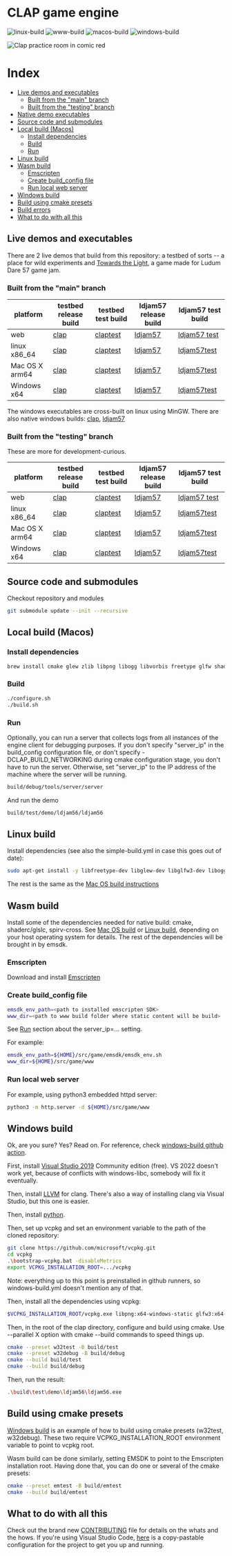 # CLAP game engine

![linux-build](https://github.com/virtuoso/clap/actions/workflows/linux-build.yml/badge.svg?branch=main)
![www-build](https://github.com/virtuoso/clap/actions/workflows/www-build.yml/badge.svg?branch=main)
![macos-build](https://github.com/virtuoso/clap/actions/workflows/macos-build.yml/badge.svg?branch=main)
![windows-build](https://github.com/virtuoso/clap/actions/workflows/windows-build.yml/badge.svg?branch=main)

![Clap practice room in comic red](docs/clap-comic-red.png)

# Index

- [Live demos and executables](#live-demos-and-executables)
  - [Built from the "main" branch](#built-from-the-main-branch)
  - [Built from the "testing" branch](#built-from-the-testing-branch)
- [Native demo executables](#native-demo-executables)
- [Source code and submodules](#source-code-and-submodules)
- [Local build (Macos)](#local-build-macos)
  - [Install dependencies](#install-dependencies)
  - [Build](#build)
  - [Run](#run)
- [Linux build](#linux-build)
- [Wasm build](#wasm-build)
  - [Emscripten](#emscripten)
  - [Create build_config file](#create-build_config-file)
  - [Run local web server](#run-local-web-server)
- [Windows build](#windows-build)
- [Build using cmake presets](#build-using-cmake-presets)
- [Build errors](https://github.com/virtuoso/clap/tree/main/docs/build-errors.md)
- [What to do with all this](#what-to-do-with-all-this)

## Live demos and executables
There are 2 live demos that build from this repository: a testbed of sorts -- a place for wild experiments and [Towards the Light](https://ldjam.com/events/ludum-dare/57/towards-the-light), a game made for Ludum Dare 57 game jam.

### Built from the "main" branch

| platform | testbed release build | testbed test build | ldjam57 release build | ldjam57 test build |
| -------- | --------------------- | ------------------ | --------------------- | ------------------ |
| web      | [clap](http://ash.works/clap/main/clap/) | [claptest](http://ash.works/clap/main/claptest/) | [ldjam57](http://ash.works/clap/main/ldjam57/) | [ldjam57 test](http://ash.works/clap/main/ldjam57test/) |
| linux x86_64 | [clap](http://ash.works/clap/main/linux/rel/bin/ldjam56) | [claptest](http://ash.works/clap/main/linux/test/bin/ldjam56) | [ldjam57](http://ash.works/clap/main/linux/rel/bin/ldjam57) | [ldjam57test](http://ash.works/clap/main/linux/test/bin/ldjam57) |
| Mac OS X arm64 | [clap](http://ash.works/clap/main/macos/rel/bin/ldjam56) | [claptest](http://ash.works/clap/main/macos/test/bin/ldjam56) | [ldjam57](http://ash.works/clap/main/macos/rel/bin/ldjam57) | [ldjam57test](http://ash.works/clap/main/macos/test/bin/ldjam57) |
| Windows x64 | [clap](http://ash.works/clap/main/w32rel/bin/ldjam56.exe) | [claptest](http://ash.works/clap/main/w32test/bin/ldjam56.exe) | [ldjam57](http://ash.works/clap/main/w32rel/bin/ldjam57.exe) | [ldjam57test](http://ash.works/clap/main/w32test/bin/ldjam57.exe) |

The windows executables are cross-built on linux using MinGW. There are also native windows builds: [clap](http://ash.works/clap/main/windows/debug/bin/ldjam56.exe), [ldjam57](http://ash.works/clap/main/windows/bin/debug/ldjam57.exe)

### Built from the "testing" branch

These are more for development-curious.

| platform | testbed release build | testbed test build | ldjam57 release build | ldjam57 test build |
| -------- | --------------------- | ------------------ | --------------------- | ------------------ |
| web      | [clap](http://ash.works/clap/testing/clap/) | [claptest](http://ash.works/clap/testing/claptest/) | [ldjam57](http://ash.works/clap/testing/ldjam57/) | [ldjam57 test](http://ash.works/clap/testing/ldjam57test/) |
| linux x86_64 | [clap](http://ash.works/clap/testing/linux/rel/bin/ldjam56) | [claptest](http://ash.works/clap/testing/linux/test/bin/ldjam56) | [ldjam57](http://ash.works/clap/testing/linux/rel/bin/ldjam57) | [ldjam57test](http://ash.works/clap/testing/linux/test/bin/ldjam57) |
| Mac OS X arm64 | [clap](http://ash.works/clap/testing/macos/rel/bin/ldjam56) | [claptest](http://ash.works/clap/testing/macos/test/bin/ldjam56) | [ldjam57](http://ash.works/clap/testing/macos/rel/bin/ldjam57) | [ldjam57test](http://ash.works/clap/testing/macos/test/bin/ldjam57) |
| Windows x64 | [clap](http://ash.works/clap/testing/w32rel/bin/ldjam56.exe) | [claptest](http://ash.works/clap/testing/w32test/bin/ldjam56.exe) | [ldjam57](http://ash.works/clap/testing/w32rel/bin/ldjam57.exe) | [ldjam57test](http://ash.works/clap/testing/w32test/bin/ldjam57.exe) |

## Source code and submodules

Checkout repository and modules

```sh
git submodule update --init --recursive
```

## Local build (Macos)

### Install dependencies

```sh
brew install cmake glew zlib libpng libogg libvorbis freetype glfw shaderc spirv-cross pkg-config
```

### Build

```sh
./configure.sh
./build.sh
```

### Run

Optionally, you can run a server that collects logs from all instances of the engine client for debugging purposes. If you don't specify "server_ip" in the build_config configuration file, or don't specify -DCLAP_BUILD_NETWORKING during cmake configuration stage, you don't have to run the server. Otherwise, set "server_ip" to the IP address of the machine where the server will be running.

```sh
build/debug/tools/server/server
```

And run the demo

```sh
build/test/demo/ldjam56/ldjam56
```

## Linux build

Install dependencies (see also the simple-build.yml in case this goes out of date):
```sh
sudo apt-get install -y libfreetype-dev libglew-dev libglfw3-dev libogg-dev libopenal-dev libpng-dev libvorbis-dev zlib1g-dev glslc spirv-cross
```

The rest is the same as the [Mac OS build instructions](#local-build-macos)

## Wasm build

Install some of the dependencies needed for native build: cmake, shaderc/glslc, spirv-cross.
See [Mac OS build](#local-build-macos) or [Linux build](#linux-build), depending on your host
operating system for details. The rest of the dependencies will be brought in by emsdk.

### Emscripten

Download and install [Emscripten](https://emscripten.org/docs/getting_started/downloads.html)

### Create build_config file

```sh
emsdk_env_path=<path to installed emscripten SDK>
www_dir=<path to www build folder where static content will be build>
```
See [Run](#run) section about the server_ip=... setting.

For example:

```sh
emsdk_env_path=${HOME}/src/game/emsdk/emsdk_env.sh
www_dir=${HOME}/src/game/www
```

### Run local web server

For example, using python3 embedded httpd server:

```sh
python3 -m http.server -d ${HOME}/src/game/www
```

## Windows build

Ok, are you sure? Yes? Read on.
For reference, check [windows-build github action](https://github.com/virtuoso/clap/blob/main/.github/workflows/windows-build.yml).

First, install [Visual Studio 2019](https://visualstudio.microsoft.com/vs/older-downloads/) Community edition (free). VS 2022 doesn't work yet, because of conflicts with windows-libc, somebody will fix it eventually.

Then, install [LLVM](https://releases.llvm.org/download.html) for clang. There's also a way of installing clang via Visual Studio, but this one is easier.

Then, install [python](https://www.python.org/downloads/windows/).

Then, set up vcpkg and set an environment variable to the path of the cloned repository:
```sh
git clone https://github.com/microsoft/vcpkg.git
cd vcpkg
.\bootstrap-vcpkg.bat -disableMetrics
export VCPKG_INSTALLATION_ROOT=.../vcpkg
```

Note: everything up to this point is preinstalled in github runners, so windows-build.yml doesn't mention any of that.

Then, install all the dependencies using vcpkg:
```sh
$VCPKG_INSTALLATION_ROOT/vcpkg.exe libpng:x64-windows-static glfw3:x64-windows-static glew:x64-windows-static freetype:x64-windows-static openal-soft:x64-windows-static libogg:x64-windows-static libvorbis:x64-windows-static shaderc spirv-cross
```

Then, in the root of the clap directory, configure and build using cmake. Use --parallel X option with cmake --build commands to speed things up.
```sh
cmake --preset w32test -B build/test
cmake --preset w32debug -B build/debug
cmake --build build/test
cmake --build build/debug
```

Then, run the result:
```sh
.\build\test\demo\ldjam56\ldjam56.exe
```

## Build using cmake presets

[Windows build](#windows-build) is an example of how to build using cmake presets (w32test, w32debug). These two require VCPKG_INSTALLATION_ROOT environment variable to point to vcpkg
root.

Wasm build can be done similarly, setting EMSDK to point to the Emscripten installation root.
Having done that, you can do one or several of the cmake presets:
```sh
cmake --preset emtest -B build/emtest
cmake --build build/emtest
```

## What to do with all this

Check out the brand new [CONTRIBUTING](https://github.com/virtuoso/clap/blob/main/CONTRIBUTING.md) file for details on the whats and the hows.
If you're using Visual Studio Code, [here](https://github.com/virtuoso/clap/blob/main/docs/vscode-setup.md) is a copy-pastable configuration for the project to get you up and running.

